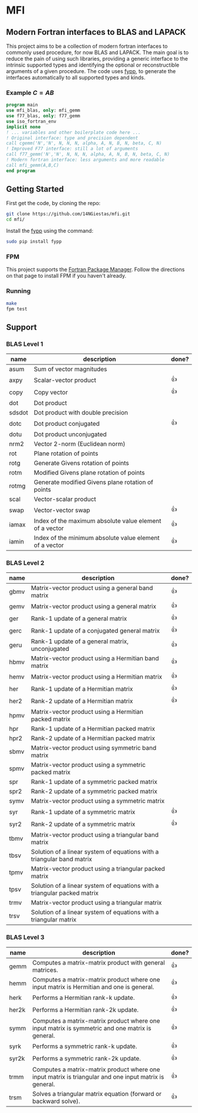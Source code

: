 # MFI

## Modern Fortran interfaces to BLAS and LAPACK

This project aims to be a collection of modern fortran interfaces to commonly used procedure, for now BLAS and LAPACK.
The main goal is to reduce the pain of using such libraries, providing a generic interface to the intrinsic supported types and 
identifying the optional or reconstructible arguments of a given procedure. The code uses [fypp](https://github.com/aradi/fypp),
to generate the interfaces automatically to all supported types and kinds.

### Example $C = AB$

```fortran
program main
use mfi_blas, only: mfi_gemm
use f77_blas, only: f77_gemm
use iso_fortran_env
implicit none
! ... variables and other boilerplate code here ...
! Original interface: type and precision dependent
call cgemm('N','N', N, N, N, alpha, A, N, B, N, beta, C, N)
! Improved F77 interface: still a lot of arguments
call f77_gemm('N','N', N, N, N, alpha, A, N, B, N, beta, C, N)
! Modern fortran interface: less arguments and more readable 
call mfi_gemm(A,B,C)
end program
```

## Getting Started

First get the code, by cloning the repo:

```sh
git clone https://github.com/14NGiestas/mfi.git
cd mfi/
```

Install the [fypp](https://github.com/aradi/fypp) using the command:

```sh
sudo pip install fypp
```

### FPM

This project supports the [Fortran Package Manager](https://github.com/fortran-lang/fpm). Follow the directions on that page to install FPM if you haven't already.

### Running 
```sh
make
fpm test
```

## Support

### BLAS Level 1

| name   | description                                             | done? |
| ------ | ------------------------------------------------------- | ----- |
| asum   | Sum of vector magnitudes                                |       |
| axpy   | Scalar-vector product                                   | :+1:  |
| copy   | Copy vector                                             | :+1:  |
| dot    | Dot product                                             |       |
| sdsdot | Dot product with double precision                       |       |
| dotc   | Dot product conjugated                                  | :+1:  |
| dotu   | Dot product unconjugated                                |       |
| nrm2   | Vector 2-norm (Euclidean norm)                          |       |
| rot    | Plane rotation of points                                |       |
| rotg   | Generate Givens rotation of points                      |       |
| rotm   | Modified Givens plane rotation of points                |       |
| rotmg  | Generate modified Givens plane rotation of points       |       |
| scal   | Vector-scalar product                                   |       |
| swap   | Vector-vector swap                                      | :+1:  |
| iamax  | Index of the maximum absolute value element of a vector | :+1:  |
| iamin  | Index of the minimum absolute value element of a vector | :+1:  |

### BLAS Level 2

| name | description                                                              | done? |
| ---- | ------------------------------------------------------------------------ | ----- |
| gbmv | Matrix-vector product using a general band matrix                        | :+1:  |
| gemv | Matrix-vector product using a general matrix                             | :+1:  |
| ger  | Rank-1 update of a general matrix                                        | :+1:  |
| gerc | Rank-1 update of a conjugated general matrix                             | :+1:  |
| geru | Rank-1 update of a general matrix, unconjugated                          | :+1:  |
| hbmv | Matrix-vector product using a Hermitian band matrix                      | :+1:  |
| hemv | Matrix-vector product using a Hermitian matrix                           | :+1:  |
| her  | Rank-1 update of a Hermitian matrix                                      | :+1:  |
| her2 | Rank-2 update of a Hermitian matrix                                      | :+1:  |
| hpmv | Matrix-vector product using a Hermitian packed matrix                    |       |
| hpr  | Rank-1 update of a Hermitian packed matrix                               |       |
| hpr2 | Rank-2 update of a Hermitian packed matrix                               |       |
| sbmv | Matrix-vector product using symmetric band matrix                        |       |
| spmv | Matrix-vector product using a symmetric packed matrix                    |       |
| spr  | Rank-1 update of a symmetric packed matrix                               |       |
| spr2 | Rank-2 update of a symmetric packed matrix                               |       |
| symv | Matrix-vector product using a symmetric matrix                           |       |
| syr  | Rank-1 update of a symmetric matrix                                      | :+1:  |
| syr2 | Rank-2 update of a symmetric matrix                                      | :+1:  |
| tbmv | Matrix-vector product using a triangular band matrix                     |       |
| tbsv | Solution of a linear system of equations with a triangular band matrix   |       |
| tpmv | Matrix-vector product using a triangular packed matrix                   |       |
| tpsv | Solution of a linear system of equations with a triangular packed matrix |       |
| trmv | Matrix-vector product using a triangular matrix                          |       |
| trsv | Solution of a linear system of equations with a triangular matrix        |       |

### BLAS Level 3

| name  | description                                                                                            | done? |
| ----- | ------------------------------------------------------------------------------------------------------ | ----- |
| gemm  | Computes a matrix-matrix product with general matrices.                                                | :+1:  |
| hemm  | Computes a matrix-matrix product where one input matrix is Hermitian and one is general.               | :+1:  |
| herk  | Performs a Hermitian rank-k update.                                                                    | :+1:  |
| her2k | Performs a Hermitian rank-2k update.                                                                   | :+1:  |
| symm  | Computes a matrix-matrix product where one input matrix is symmetric and one matrix is general.        | :+1:  |
| syrk  | Performs a symmetric rank-k update.                                                                    | :+1:  |
| syr2k | Performs a symmetric rank-2k update.                                                                   | :+1:  |
| trmm  | Computes a matrix-matrix product where one input matrix is triangular and one input matrix is general. | :+1:  |
| trsm  | Solves a triangular matrix equation (forward or backward solve).                                       | :+1:  |
